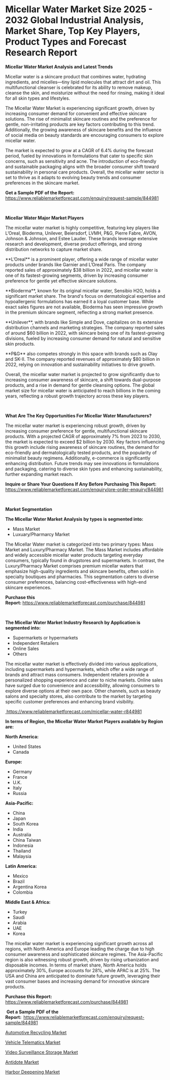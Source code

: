 <p><h1>Micellar Water Market Size 2025 - 2032 Global Industrial Analysis, Market Share, Top Key Players, Product Types and Forecast Research Report</h1></p><p><strong>Micellar Water Market Analysis and Latest Trends</strong></p>
<p><p>Micellar water is a skincare product that combines water, hydrating ingredients, and micelles—tiny lipid molecules that attract dirt and oil. This multifunctional cleanser is celebrated for its ability to remove makeup, cleanse the skin, and moisturize without the need for rinsing, making it ideal for all skin types and lifestyles.</p><p>The Micellar Water Market is experiencing significant growth, driven by increasing consumer demand for convenient and effective skincare solutions. The rise of minimalist skincare routines and the preference for gentle, non-irritating products are key factors contributing to this trend. Additionally, the growing awareness of skincare benefits and the influence of social media on beauty standards are encouraging consumers to explore micellar water.</p><p>The market is expected to grow at a CAGR of 6.4% during the forecast period, fueled by innovations in formulations that cater to specific skin concerns, such as sensitivity and acne. The introduction of eco-friendly and sustainable packaging aligns with the broader consumer shift toward sustainability in personal care products. Overall, the micellar water sector is set to thrive as it adapts to evolving beauty trends and consumer preferences in the skincare market.</p></p>
<p><strong>Get a Sample PDF of the Report:&nbsp;</strong> <a href="https://www.reliablemarketforecast.com/enquiry/request-sample/844981?utm_campaign=1134&utm_medium=2&utm_source=Github&utm_content=ia&utm_term=04042025&utm_id=micellar-water">https://www.reliablemarketforecast.com/enquiry/request-sample/844981</a></p>
<p>&nbsp;</p>
<p><strong>Micellar Water Major Market Players</strong></p>
<p><p>The micellar water market is highly competitive, featuring key players like L’Oreal, Bioderma, Unilever, Beiersdorf, LVMH, P&G, Pierre Fabre, AVON, Johnson & Johnson, and Estee Lauder. These brands leverage extensive research and development, diverse product offerings, and strong distribution networks to capture market share.</p><p>**L’Oreal** is a prominent player, offering a wide range of micellar water products under brands like Garnier and L’Oreal Paris. The company reported sales of approximately $38 billion in 2022, and micellar water is one of its fastest-growing segments, driven by increasing consumer preference for gentle yet effective skincare solutions.</p><p>**Bioderma**, known for its original micellar water, Sensibio H2O, holds a significant market share. The brand's focus on dermatological expertise and hypoallergenic formulations has earned it a loyal customer base. While exact sales figures are not available, Bioderma has seen impressive growth in the premium skincare segment, reflecting a strong market presence.</p><p>**Unilever**, with brands like Simple and Dove, capitalizes on its extensive distribution channels and marketing strategies. The company reported sales of around $60 billion in 2022, with skincare being one of its fastest-growing divisions, fueled by increasing consumer demand for natural and sensitive skin products.</p><p>**P&G** also competes strongly in this space with brands such as Olay and SK-II. The company reported revenues of approximately $80 billion in 2022, relying on innovation and sustainability initiatives to drive growth.</p><p>Overall, the micellar water market is projected to grow significantly due to increasing consumer awareness of skincare, a shift towards dual-purpose products, and a rise in demand for gentle cleansing options. The global market size for micellar water is anticipated to reach billions in the coming years, reflecting a robust growth trajectory across these key players.</p></p>
<p>&nbsp;</p>
<p><strong>What Are The Key Opportunities For Micellar Water Manufacturers?</strong></p>
<p><p>The micellar water market is experiencing robust growth, driven by increasing consumer preference for gentle, multifunctional skincare products. With a projected CAGR of approximately 7% from 2023 to 2030, the market is expected to exceed $2 billion by 2030. Key factors influencing this growth include rising awareness of skincare routines, the demand for eco-friendly and dermatologically tested products, and the popularity of minimalist beauty regimens. Additionally, e-commerce is significantly enhancing distribution. Future trends may see innovations in formulations and packaging, catering to diverse skin types and enhancing sustainability, further expanding market reach.</p></p>
<p><strong>Inquire or Share Your Questions If Any Before Purchasing This Report:</strong> <a href="https://www.reliablemarketforecast.com/enquiry/pre-order-enquiry/844981?utm_campaign=1134&utm_medium=2&utm_source=Github&utm_content=ia&utm_term=04042025&utm_id=micellar-water">https://www.reliablemarketforecast.com/enquiry/pre-order-enquiry/844981</a></p>
<p>&nbsp;</p>
<p><strong>Market Segmentation</strong></p>
<p><strong>The Micellar Water Market Analysis by types is segmented into:</strong></p>
<p><ul><li>Mass Market</li><li>Luxuary/Pharmarcy Market</li></ul></p>
<p><p>The Micellar Water market is categorized into two primary types: Mass Market and Luxury/Pharmacy Market. The Mass Market includes affordable and widely accessible micellar water products targeting everyday consumers, typically found in drugstores and supermarkets. In contrast, the Luxury/Pharmacy Market comprises premium micellar waters that emphasize high-quality ingredients and skincare benefits, often sold in specialty boutiques and pharmacies. This segmentation caters to diverse consumer preferences, balancing cost-effectiveness with high-end skincare experiences.</p></p>
<p><strong>Purchase this Report:&nbsp;</strong><a href="https://www.reliablemarketforecast.com/purchase/844981?utm_campaign=1134&utm_medium=2&utm_source=Github&utm_content=ia&utm_term=04042025&utm_id=micellar-water">https://www.reliablemarketforecast.com/purchase/844981</a></p>
<p>&nbsp;</p>
<p><strong>The Micellar Water Market Industry Research by Application is segmented into:</strong></p>
<p><ul><li>Supermarkets or hypermarkets</li><li>Independent Retailers</li><li>Online Sales</li><li>Others</li></ul></p>
<p><p>The micellar water market is effectively divided into various applications, including supermarkets and hypermarkets, which offer a wide range of brands and attract mass consumers. Independent retailers provide a personalized shopping experience and cater to niche markets. Online sales have surged due to convenience and accessibility, allowing consumers to explore diverse options at their own pace. Other channels, such as beauty salons and specialty stores, also contribute to the market by targeting specific customer preferences and enhancing brand visibility.</p></p>
<p><a href="https://www.reliablemarketforecast.com/micellar-water-r844981?utm_campaign=1134&utm_medium=2&utm_source=Github&utm_content=ia&utm_term=04042025&utm_id=micellar-water">&nbsp;https://www.reliablemarketforecast.com/micellar-water-r844981</a></p>
<p><strong>In terms of Region, the Micellar Water Market Players available by Region are:</strong></p>
<p>
    <p> <strong> North America: </strong>
        <ul>
            <li>United States</li>
            <li>Canada</li>
        </ul>
        </p> 
    <p> <strong> Europe: </strong>
        <ul>
            <li>Germany</li>
            <li>France</li>
            <li>U.K.</li>
            <li>Italy</li>
            <li>Russia</li>
        </ul>
        </p> 
    <p> <strong> Asia-Pacific: </strong>
        <ul>
            <li>China</li>
            <li>Japan</li>
            <li>South Korea</li>
            <li>India</li>
            <li>Australia</li>
            <li>China Taiwan</li>
            <li>Indonesia</li>
            <li>Thailand</li>
            <li>Malaysia</li>
        </ul>
        </p> 
    <p> <strong> Latin America: </strong>
        <ul>
            <li>Mexico</li>
            <li>Brazil</li>
            <li>Argentina Korea</li>
            <li>Colombia</li>
        </ul>
        </p> 
    <p> <strong> Middle East & Africa: </strong>
        <ul>
            <li>Turkey</li>
            <li>Saudi</li>
            <li>Arabia</li>
            <li>UAE</li>
            <li>Korea</li>
        </ul>
    </p>
    </p>
<p><p>The micellar water market is experiencing significant growth across all regions, with North America and Europe leading the charge due to high consumer awareness and sophisticated skincare regimes. The Asia-Pacific region is also witnessing robust growth, driven by rising urbanization and disposable incomes. In terms of market share, North America holds approximately 30%, Europe accounts for 28%, while APAC is at 25%. The USA and China are anticipated to dominate future growth, leveraging their vast consumer bases and increasing demand for innovative skincare products.</p></p>
<p><strong>Purchase this Report: </strong><a href="https://www.reliablemarketforecast.com/purchase/844981?utm_campaign=1134&utm_medium=2&utm_source=Github&utm_content=ia&utm_term=04042025&utm_id=micellar-water">https://www.reliablemarketforecast.com/purchase/844981</a></p>
<p>&nbsp;<strong>Get a Sample PDF of the Report:&nbsp;&nbsp;</strong><a href="https://www.reliablemarketforecast.com/enquiry/request-sample/844981?utm_campaign=1134&utm_medium=2&utm_source=Github&utm_content=ia&utm_term=04042025&utm_id=micellar-water">https://www.reliablemarketforecast.com/enquiry/request-sample/844981</a></p>
<p><strong></strong></p>
<p><p><a href="https://github.com/buluckcapps2/Market-Research-Report-List-1/blob/main/automotive-recycling-market.md?utm_campaign=1134&utm_medium=2&utm_source=Github&utm_content=ia&utm_term=04042025&utm_id=micellar-water">Automotive Recycling Market</a></p><p><a href="https://github.com/floengsubb/Market-Research-Report-List-1/blob/main/vehicle-telematics-market.md?utm_campaign=1134&utm_medium=2&utm_source=Github&utm_content=ia&utm_term=04042025&utm_id=micellar-water">Vehicle Telematics Market</a></p><p><a href="https://github.com/donnypolan/Market-Research-Report-List-1/blob/main/video-surveillance-storage-market.md?utm_campaign=1134&utm_medium=2&utm_source=Github&utm_content=ia&utm_term=04042025&utm_id=micellar-water">Video Surveillance Storage Market</a></p><p><a href="https://github.com/zemonarutaep/Market-Research-Report-List-1/blob/main/antidote-market.md?utm_campaign=1134&utm_medium=2&utm_source=Github&utm_content=ia&utm_term=04042025&utm_id=micellar-water">Antidote Market</a></p><p><a href="https://github.com/ujanoandryvw/Market-Research-Report-List-1/blob/main/harbor-deepening-market.md?utm_campaign=1134&utm_medium=2&utm_source=Github&utm_content=ia&utm_term=04042025&utm_id=micellar-water">Harbor Deepening Market</a></p></p>